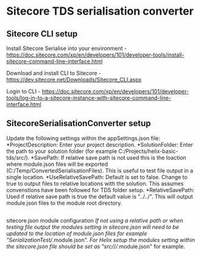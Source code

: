 # Sitecore TDS serialisation converter

## Sitecore CLI setup
Install Sitecore Serialise into your environment - https://doc.sitecore.com/xp/en/developers/101/developer-tools/install-sitecore-command-line-interface.html

Download and install CLI to Sitecore - https://dev.sitecore.net/Downloads/Sitecore_CLI.aspx

Login to CLI - https://doc.sitecore.com/xp/en/developers/101/developer-tools/log-in-to-a-sitecore-instance-with-sitecore-command-line-interface.html


## SitecoreSerialisationConverter setup
Update the following settings within the appSettings.json file:
*ProjectDescription: Enter your project description.
*SolutionFolder: Enter the path to your solution folder (for example C:/Projects/helix-basic-tds/src/).
*SavePath: If relative save path is not used this is the loaction where module.json files will be exported (C:/Temp/ConvertedSerialisationFiles). This is useful to test file output in a single location.
*UseRelativeSavePath: Default is set to false. Change to true to output files to relative locations with the solution. This assumes convenstions have been followed for TDS folder setup.
*RelativeSavePath: Used if relative save path is true the default value is "../../". This will output module.json files to the module root directory.


##
sitecore.json module configuration
*If not using a relative path or when testing file output the modules setting in sitecore.json will need to be updated to the location of module.json files for example "SerializationTest/*.module.json".
*For Helix setup the modules setting within the sitecore.json file should be set as "src/*/*/*.module.json" for example.

